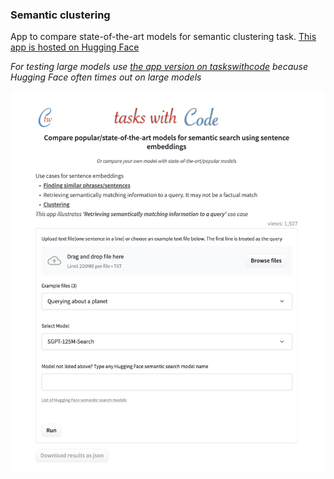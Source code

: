### Semantic clustering
App to compare state-of-the-art models for semantic clustering task. [This app is hosted on Hugging Face](https://huggingface.co/spaces/taskswithcode/semantic_search)

_For testing large models use [the app version on taskswithcode](https://taskswithcode.com/semantic_search/) because Hugging Face often times out on large models_

<img src="picture.png" width="600">

